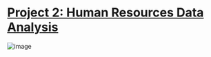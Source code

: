 # [Project 2: Human Resources Data Analysis](https://github.com/TyreqPW/DA_Portfolio/tree/main/Portfolio1)
![image](https://user-images.githubusercontent.com/112139192/187117338-79b114da-f3a9-4a7d-b353-a00d588b734c.png)







